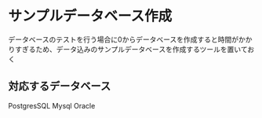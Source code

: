 # サンプルデータベース作成

データベースのテストを行う場合に0からデータベースを作成すると時間がかかりすぎるため、データ込みのサンプルデータベースを作成するツールを置いておく

## 対応するデータベース
PostgresSQL
Mysql
Oracle
